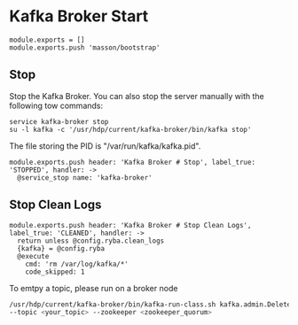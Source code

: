 
# Kafka Broker Start

    module.exports = []
    module.exports.push 'masson/bootstrap'

## Stop

Stop the Kafka Broker. You can also stop the server manually with the following
tow commands:

```
service kafka-broker stop
su -l kafka -c '/usr/hdp/current/kafka-broker/bin/kafka stop'
```

The file storing the PID is "/var/run/kafka/kafka.pid".

    module.exports.push header: 'Kafka Broker # Stop', label_true: 'STOPPED', handler: ->
      @service_stop name: 'kafka-broker'

## Stop Clean Logs

    module.exports.push header: 'Kafka Broker # Stop Clean Logs', label_true: 'CLEANED', handler: ->
      return unless @config.ryba.clean_logs
      {kafka} = @config.ryba
      @execute
        cmd: 'rm /var/log/kafka/*'
        code_skipped: 1

To emtpy a topic, please run on a broker node
```bash
/usr/hdp/current/kafka-broker/bin/kafka-run-class.sh kafka.admin.DeleteTopicCommand \
--topic <your_topic> --zookeeper <zookeeper_quorum>
```
